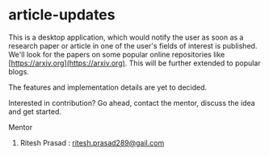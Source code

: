 # article-updates
This is a desktop application, which would notify the user as soon as a research paper or article in one of the user's fields of interest is published. We'll look for the papers on some popular online repositories like [https://arxiv.org](https://arxiv.org). This will be further extended to popular blogs. 

The features and implementation details are yet to decided.

Interested in contribution? Go ahead, contact the mentor, discuss the idea and get started.

Mentor
1. Ritesh Prasad : [ritesh.prasad289@gail.com](mailto:ritesh.prasad289@gmail.com)
